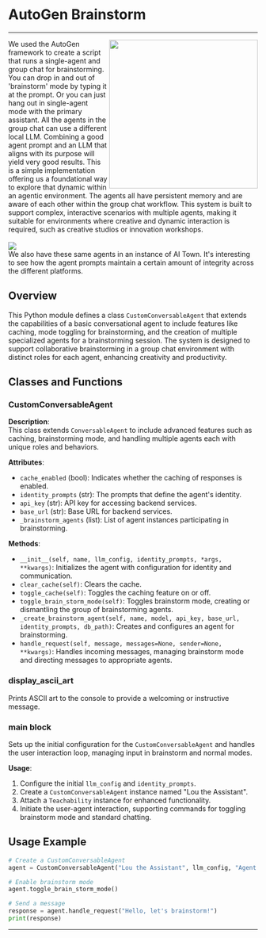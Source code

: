 # AutoGen Brainstorm
---
<img src="https://2acrestudios.com/wp-content/uploads/2024/05/autogen-brainstorm.png" align="right" style="width: 300px;" />
We used the AutoGen framework to create a script that runs a single-agent and group chat for brainstorming. You can drop in and out of 'brainstorm' mode by typing it at the prompt. Or you can just hang out in single-agent mode with the primary assistant. All the agents in the group chat can use a different local LLM. Combining a good agent prompt and an LLM that aligns with its purpose will yield very good results. This is a simple implementation offering us a foundational way to explore that dynamic within an agentic environment. The agents all have persistent memory and are aware of each other within the group chat workflow. This system is built to support complex, interactive scenarios with multiple agents, making it suitable for environments where creative and dynamic interaction is required, such as creative studios or innovation workshops.
<br /><br />
<img src="https://2acrestudios.com/wp-content/uploads/2024/05/Screenshot-2024-04-30-at-2.12.57 PM-2.png" />
<br />
We also have these same agents in an instance of AI Town. It's interesting to see how the agent prompts maintain a certain amount of integrity across the different platforms.

## Overview

This Python module defines a class `CustomConversableAgent` that extends the capabilities of a basic conversational agent to include features like caching, mode toggling for brainstorming, and the creation of multiple specialized agents for a brainstorming session. The system is designed to support collaborative brainstorming in a group chat environment with distinct roles for each agent, enhancing creativity and productivity.

## Classes and Functions

### CustomConversableAgent

**Description**:  
This class extends `ConversableAgent` to include advanced features such as caching, brainstorming mode, and handling multiple agents each with unique roles and behaviors.

**Attributes**:
- `cache_enabled` (bool): Indicates whether the caching of responses is enabled.
- `identity_prompts` (str): The prompts that define the agent's identity.
- `api_key` (str): API key for accessing backend services.
- `base_url` (str): Base URL for backend services.
- `_brainstorm_agents` (list): List of agent instances participating in brainstorming.

**Methods**:
- `__init__(self, name, llm_config, identity_prompts, *args, **kwargs)`: Initializes the agent with configuration for identity and communication.
- `clear_cache(self)`: Clears the cache.
- `toggle_cache(self)`: Toggles the caching feature on or off.
- `toggle_brain_storm_mode(self)`: Toggles brainstorm mode, creating or dismantling the group of brainstorming agents.
- `_create_brainstorm_agent(self, name, model, api_key, base_url, identity_prompts, db_path)`: Creates and configures an agent for brainstorming.
- `handle_request(self, message, messages=None, sender=None, **kwargs)`: Handles incoming messages, managing brainstorm mode and directing messages to appropriate agents.

### display_ascii_art

Prints ASCII art to the console to provide a welcoming or instructive message.

### main block

Sets up the initial configuration for the `CustomConversableAgent` and handles the user interaction loop, managing input in brainstorm and normal modes.

**Usage**:
1. Configure the initial `llm_config` and `identity_prompts`.
2. Create a `CustomConversableAgent` instance named "Lou the Assistant".
3. Attach a `Teachability` instance for enhanced functionality.
4. Initiate the user-agent interaction, supporting commands for toggling brainstorm mode and standard chatting.

## Usage Example

```python
# Create a CustomConversableAgent
agent = CustomConversableAgent("Lou the Assistant", llm_config, "Agent identity prompts")

# Enable brainstorm mode
agent.toggle_brain_storm_mode()

# Send a message
response = agent.handle_request("Hello, let's brainstorm!")
print(response)
```

---
